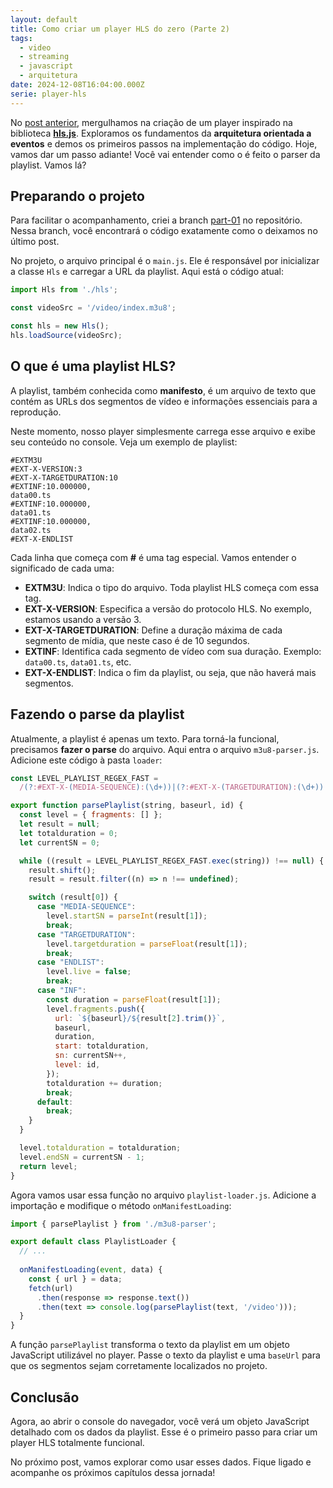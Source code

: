 ```yaml
---
layout: default
title: Como criar um player HLS do zero (Parte 2)
tags:
  - video
  - streaming
  - javascript
  - arquitetura
date: 2024-12-08T16:04:00.000Z
serie: player-hls
---
```

No [post anterior](https://felipecesar.dev/posts/como-criar-um-player-hls-do-zero-parte-1/), mergulhamos na criação de um player inspirado na biblioteca [**hls.js**](https://github.com/video-dev/hls.js). Exploramos os fundamentos da **arquitetura orientada a eventos** e demos os primeiros passos na implementação do código. Hoje, vamos dar um passo adiante! Você vai entender como o é feito o parser da playlist. Vamos lá?

## Preparando o projeto

Para facilitar o acompanhamento, criei a branch [part-01](https://github.com/felipecesr/hls-player/tree/part-01) no repositório. Nessa branch, você encontrará o código exatamente como o deixamos no último post.

No projeto, o arquivo principal é o `main.js`. Ele é responsável por inicializar a classe `Hls` e carregar a URL da playlist. Aqui está o código atual:

```javascript
import Hls from './hls';

const videoSrc = '/video/index.m3u8';

const hls = new Hls();
hls.loadSource(videoSrc);
```

## O que é uma playlist HLS?

A playlist, também conhecida como **manifesto**, é um arquivo de texto que contém as URLs dos segmentos de vídeo e informações essenciais para a reprodução.

Neste momento, nosso player simplesmente carrega esse arquivo e exibe seu conteúdo no console. Veja um exemplo de playlist:

```
#EXTM3U
#EXT-X-VERSION:3
#EXT-X-TARGETDURATION:10
#EXTINF:10.000000,
data00.ts
#EXTINF:10.000000,
data01.ts
#EXTINF:10.000000,
data02.ts
#EXT-X-ENDLIST
```

Cada linha que começa com **#** é uma tag especial. Vamos entender o significado de cada uma:

- **EXTM3U**: Indica o tipo do arquivo. Toda playlist HLS começa com essa tag.
- **EXT-X-VERSION**: Especifica a versão do protocolo HLS. No exemplo, estamos usando a versão 3.
- **EXT-X-TARGETDURATION**: Define a duração máxima de cada segmento de mídia, que neste caso é de 10 segundos.
- **EXTINF**: Identifica cada segmento de vídeo com sua duração. Exemplo: `data00.ts`, `data01.ts`, etc.
- **EXT-X-ENDLIST**: Indica o fim da playlist, ou seja, que não haverá mais segmentos.

## Fazendo o parse da playlist

Atualmente, a playlist é apenas um texto. Para torná-la funcional, precisamos **fazer o parse** do arquivo. Aqui entra o arquivo `m3u8-parser.js`. Adicione este código à pasta `loader`:

```javascript
const LEVEL_PLAYLIST_REGEX_FAST =
  /(?:#EXT-X-(MEDIA-SEQUENCE):(\d+))|(?:#EXT-X-(TARGETDURATION):(\d+))|(?:#EXT(INF):([\d.]+)[^\r\n]*[\r\n]+([^\r\n]+)|(?:#EXT-X-(ENDLIST)))/g;

export function parsePlaylist(string, baseurl, id) {
  const level = { fragments: [] };
  let result = null;
  let totalduration = 0;
  let currentSN = 0;

  while ((result = LEVEL_PLAYLIST_REGEX_FAST.exec(string)) !== null) {
    result.shift();
    result = result.filter((n) => n !== undefined);

    switch (result[0]) {
      case "MEDIA-SEQUENCE":
        level.startSN = parseInt(result[1]);
        break;
      case "TARGETDURATION":
        level.targetduration = parseFloat(result[1]);
        break;
      case "ENDLIST":
        level.live = false;
        break;
      case "INF":
        const duration = parseFloat(result[1]);
        level.fragments.push({
          url: `${baseurl}/${result[2].trim()}`,
          baseurl,
          duration,
          start: totalduration,
          sn: currentSN++,
          level: id,
        });
        totalduration += duration;
        break;
      default:
        break;
    }
  }

  level.totalduration = totalduration;
  level.endSN = currentSN - 1;
  return level;
}
```

Agora vamos usar essa função no arquivo `playlist-loader.js`. Adicione a importação e modifique o método `onManifestLoading`:

```javascript
import { parsePlaylist } from './m3u8-parser';

export default class PlaylistLoader {
  // ...
  
  onManifestLoading(event, data) {
    const { url } = data;
    fetch(url)
      .then(response => response.text())
      .then(text => console.log(parsePlaylist(text, '/video')));
  }
}

```

A função `parsePlaylist` transforma o texto da playlist em um objeto JavaScript utilizável no player. Passe o texto da playlist e uma `baseUrl` para que os segmentos sejam corretamente localizados no projeto.

## Conclusão

Agora, ao abrir o console do navegador, você verá um objeto JavaScript detalhado com os dados da playlist. Esse é o primeiro passo para criar um player HLS totalmente funcional.

No próximo post, vamos explorar como usar esses dados. Fique ligado e acompanhe os próximos capítulos dessa jornada!
